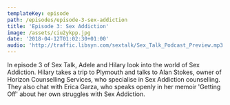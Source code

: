 ```yaml
---
templateKey: episode
path: /episodes/episode-3-sex-addiction
title: 'Episode 3: Sex Addiction'
image: /assets/ciu2ykpp.jpg
date: '2018-04-12T01:02:30+01:00'
audio: 'http://traffic.libsyn.com/sextalk/Sex_Talk_Podcast_Preview.mp3'
---
```

In episode 3 of Sex Talk, Adele and Hilary look into the world of Sex Addiction. Hilary takes a trip to Plymouth and talks to Alan Stokes, owner of Horizon Counselling Services,  who specialise in Sex Addiction counselling. They also chat with Erica Garza, who speaks openly in her memoir 'Getting Off' about her own struggles with Sex Addiction.
